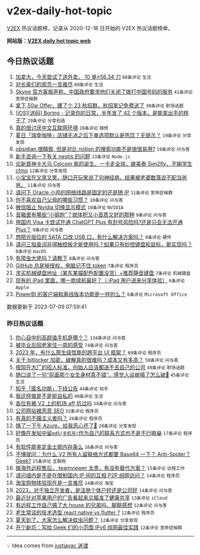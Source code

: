 # v2ex-daily-hot-topic

[V2EX](https://www.v2ex.com/) 热议话题榜，记录从 2020-12-18 日开始的 V2EX 热议话题榜单。

**网站版：[V2EX daily hot topic web](https://boojack.github.io/v2ex-daily-hot-topic-web/)**

## 今日热议话题

<!-- TODAY BEGIN -->

1. [加拿大，今天尝试了送外卖， 10 单≥56.34 刀](https://www.v2ex.com/t/955214) `68条评论` `生活`
1. [对长辈们的观念一言难尽](https://www.v2ex.com/t/955222) `60条评论` `生活`
1. [Skype 官方客服声称，中国政府要求他们关闭了拨打中国号码的服务](https://www.v2ex.com/t/955213) `41条评论` `宽带症候群`
1. [拿下 50w Offer，建了个 23 秋招群，秋招笔记免费送了](https://www.v2ex.com/t/955237) `30条评论` `职场话题`
1. [[iOS][送码] Boring - 记录你的日常，半年发了 42 个版本，是能拿出手的样子了](https://www.v2ex.com/t/955241) `29条评论` `分享创造`
1. [真的很讨厌中文互联网环境](https://www.v2ex.com/t/955231) `28条评论` `随想`
1. [夏日「瑞幸咖啡」店铺无冰之后下单选项默认是热饮？无提示？](https://www.v2ex.com/t/955223) `19条评论` `分享发现`
1. [obsidian 很精致, 但是对比 notion 的搜索功能不是很很易用?](https://www.v2ex.com/t/955215) `19条评论` `问与答`
1. [新手咨询一下有关 nestjs 的问题](https://www.v2ex.com/t/955240) `13条评论` `Node.js`
1. [论新晋神卡大马 Celcom 紫的诞生，一卡走全球，媲美泰 Sim2fly，不输学生 ctmo](https://www.v2ex.com/t/955265) `12条评论` `分享发现`
1. [小宝宝在又哭又笑，随口开玩笑说了句神经病，结果被老婆数落说不配当爸爸。](https://www.v2ex.com/t/955244) `11条评论` `问与答`
1. [请问下 Oracle 小鸡的网络线路是固定的还是随 IP](https://www.v2ex.com/t/955229) `11条评论` `宽带症候群`
1. [你不喜欢自己父母的哪些习惯？](https://www.v2ex.com/t/955255) `10条评论` `问与答`
1. [微信阻止 Nvidia 切换显示模式](https://www.v2ex.com/t/955245) `10条评论` `NVIDIA`
1. [音箱里有哪些“小钢炮”？就体积又小音质又好的那种](https://www.v2ex.com/t/955236) `9条评论` `问与答`
1. [用国内 Visa 卡尝试开通 ChatGPT Plus 有封号风险吗?还是只会无法开通 Plus？](https://www.v2ex.com/t/955233) `9条评论` `问与答`
1. [想把光驱位的 SATA 口改 USB 口，有什么解决方案吗？](https://www.v2ex.com/t/955225) `9条评论` `硬件`
1. [请问三指查词非得触控板才能使用吗？如果只有妙控键盘和鼠标，能实现吗？](https://www.v2ex.com/t/955263) `8条评论` `macOS`
1. [有爬虫大佬吗？请教下](https://www.v2ex.com/t/955252) `8条评论` `问与答`
1. [GitHub 总是掉授权，电脑记不住 token](https://www.v2ex.com/t/955232) `7条评论` `程序员`
1. [求买机械键盘地址（某东某猫配色配置没货）+推荐静音键盘](https://www.v2ex.com/t/955217) `7条评论` `机械键盘`
1. [现有的 iPad 里面，哪一款续航最好？（ iPad 用户进来分享体验）](https://www.v2ex.com/t/955235) `6条评论` `Apple`
1. [PowerBI 的客户端和离线版本功能是一样的么？](https://www.v2ex.com/t/955219) `6条评论` `Microsoft Office`

数据更新于 2023-07-09 07:59:41

<!-- TODAY END -->

### 昨日热议话题

<!-- YESTERDAY BEGIN -->

1. [你心目中的高颜值手机是哪个？](https://www.v2ex.com/t/955034) `134条评论` `问与答`
1. [被毕业后回老家住一周的感受](https://www.v2ex.com/t/955057) `74条评论` `问与答`
1. [2023 年，有什么原生级性能的跨平台 UI 框架？](https://www.v2ex.com/t/955040) `69条评论` `程序员`
1. [关于 bitlocker 加密，破解真的很难吗？成本又有多高？](https://www.v2ex.com/t/955158) `50条评论` `问与答`
1. [按现在大厂的招人标准，创始人应该都进不去自己的公司](https://www.v2ex.com/t/955085) `49条评论` `职场话题`
1. [随口说了一句“前面那个女生身材真不错”，感觉人设崩塌了怎么破🥲](https://www.v2ex.com/t/955139) `45条评论` `生活`
1. [知乎「匿名功能」下线公告](https://www.v2ex.com/t/955039) `44条评论` `知乎`
1. [我这样做是不是挺自私的](https://www.v2ex.com/t/955033) `40条评论` `生活`
1. [各位有被 V2 上的机场 aff 坑过吗](https://www.v2ex.com/t/955174) `39条评论` `问与答`
1. [公司网站被恶意 SEO](https://www.v2ex.com/t/955064) `32条评论` `程序员`
1. [有真的不婚主义者吗？](https://www.v2ex.com/t/955049) `26条评论` `程序员`
1. [搞了一下午 Azure，给我恶心坏了👊](https://www.v2ex.com/t/955138) `20条评论` `分享发现`
1. [好像在发帖中留`md5(手机号)`作为自己的联系方式也不是不行嘛😁](https://www.v2ex.com/t/955180) `17条评论` `程序员`
1. [有软件能鉴定金士顿内存条么](https://www.v2ex.com/t/955059) `16条评论` `问与答`
1. [不懂就问：为什么 V2 所有人留联络方式都要 Base64 一下？ Anti-Spider？ Geek?](https://www.v2ex.com/t/955068) `15条评论` `互联网`
1. [做海外远程售后， teamviewer 太贵，有没有替代方案？](https://www.v2ex.com/t/955044) `15条评论` `远程工作`
1. [请问墙内是不是在限制国内 IP 间的互相 P2P 组网访问？](https://www.v2ex.com/t/955206) `14条评论` `程序员`
1. [淘宝购物体验现在是一言难尽](https://www.v2ex.com/t/955041) `14条评论` `淘宝`
1. [2023，对于独立开发者，是注册个体户好还是公司好](https://www.v2ex.com/t/955035) `14条评论` `问与答`
1. [最近针对苹果用户的广告看起来又瞄准了健康共享](https://www.v2ex.com/t/955094) `13条评论` `iCloud`
1. [有远程工作自己搞了大 house 的兄弟吗，聊聊感想](https://www.v2ex.com/t/955189) `12条评论` `问与答`
1. [老生常谈的技术选型 react native vs flutter ?](https://www.v2ex.com/t/955166) `12条评论` `程序员`
1. [夏天到了，大家怎么解决蚊虫问题？](https://www.v2ex.com/t/955133) `12条评论` `分享发现`
1. [开个新坑：写给 Geek 们的小范围 IPv6 组网最佳实践](https://www.v2ex.com/t/955078) `12条评论` `宽带症候群`

<!-- YESTERDAY END -->

---

💡 Idea comes from [justjavac 迷渡](https://github.com/justjavac/)
